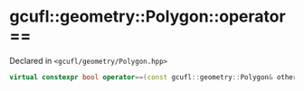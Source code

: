 # gcufl::geometry::Polygon::operator==
Declared in `<gcufl/geometry/Polygon.hpp>`
```cpp
virtual constexpr bool operator==(const gcufl::geometry::Polygon& other) const noexcept;
```
